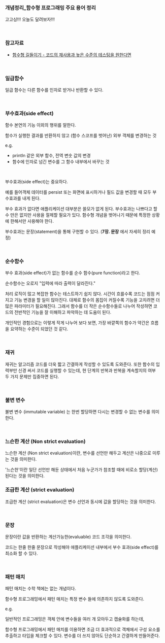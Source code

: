 ### 개념정리_함수형 프로그래밍 주요 용어 정리

고고싱!!! 오늘도 달려보자!!!<br>

<br>



### 참고자료

- [함수형 길들이기 - 코드의 재사용과 높은 수준의 테스팅을 원한다면](http://www.yes24.com/Product/Goods/17945487)

<br>



### 일급함수

일급 함수는 다른 함수를 인자로 받거나 반환할 수 있다.<br>

<br>



### 부수효과(side effect)

함수 본연의 기능 이외의 행위를 말한다.<br>

함수가 실행한 결과를 반환하지 않고 (함수 스코프를 벗어난) 외부 객체를 변경하는 것<br>



e.g.

- println 같은 외부 함수, 전역 변숫 값의 변경
- 함수에 인자로 넘긴 변수를 그 함수 내부에서 바꾸는 것

<br>



부수효과(side effect)는 중요하다.<br>

예를 들어객체 데이터를 persist 또는 화면에 표시하거나 필드 값을 변경할 때 모두 부수효과를 내게 된다.<br>

부수 효과가 없다면 애플리케이션 대부분은 쓸모가 없게 된다. 부수효과는 나쁘다고 할 수 만은 없지만 사용을 절제할 필요가 있다. 함수형 개념을 벗어나기 때문에 특정한 상황에 한해서만 사용해야 한다.<br>

부수효과는 문장(statement)을 통해 구현할 수 있다. (**7장. 문장** 에서 자세히 정리 예정)<br>

<br>



### 순수함수

부수 효과(side effect)가 없는 함수를 순수 함수(pure function)라고 한다.<br>

순수함수는 오로지 "입력에 따라 출력이 달라진다."<br>

처리 로직이 많고 복잡한 함수는 테스트하기 쉽지 않다. 시간이 흐를수록 코드는 점점 커지고 기능 변경을 할 일이 많아진다. 대체로 함수의 몸집이 커질수록 기능을 고치려면 더 많은 파라미터가 필요해진다. 그래서 함수를 더 작은 순수함수들로 나누어 작성하면 코드의 전반적인 기능을 잘 이해하고 파악하는 데 도움이 된다.<br>

개인적인 경험으로는 이렇게 작게 나누어 보다 보면, 가장 바깥쪽의 함수가 약간은 흐름을 요약하는 수준이 되었던 것 같다.<br>

<br>



### 재귀

재귀는 알고리즘 코드를 더욱 짧고 간결하게 작성할 수 있도록 도와준다. 또한 함수의 입력부만 신경 써서 코드를 실행할 수 있는데, 현 단계의 반복과 반복을 계속할지의 여부 두 가지 문제만 집중하면 된다.<br>

<br>



### 불변 변수

불변 변수 (immutable variable) 는 한번 할당하면 다시는 변경할 수 없는 변수를 의미한다.<br>

<br>



### 느슨한 계산 (Non strict evaluation)

느슨한 계산 (Non strict evaluation)이란, 변수를 선언만 해두고 계산은 나중으로 미루는 것을 의미한다.<br>

'느슨한'이란 일단 선언만 해둔 상태에서 처음 누군가가 참조할 때에 비로소 할당(계산)된다는 것을 의미한다.<br>



### 조급한 계산 (strict evaluation)

조급한 계산 (strict evaluation)은 변수 선언과 동시에 값을 할당하는 것을 의미한다.<br>

<br>



### 문장

문장이란 값을 반환하는 계산가능한(evaluable) 코드 조각을 의미한다.<br>

코드는 한줄 한줄 문장으로 작성해야 애플리케이션 내부에서 부수 효과(side effect)를 최소화 할 수 있다.<br>

<br>



### 패턴 매치

패턴 매치는 수학 책에는 없는 개념이다.<br>

함수형 프로그래밍에서 패턴 매치는 특정 변수 들에 의존하지 않도록 도와준다.<br>

e.g.

일반적인 프로그래밍은 객체 안에 변수들을 여러 개 모아두고 캡슐화를 하는데, 

함수형 프로그래밍에서 패턴 매치를 이용하면 조금 더 효과적으로 객체에서 구성 요소를 추출하고 타입을 체크할 수 있다. 변수를 더 쓰지 않아도 단순하고 간결하게 만들어준다.<br>

<br>


